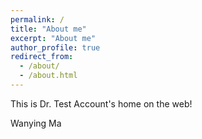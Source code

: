 ```yaml
---
permalink: /
title: "About me"
excerpt: "About me"
author_profile: true
redirect_from: 
  - /about/
  - /about.html
---
```


<!-- font: frutiger -->

This is Dr. Test Account's home on the web!

Wanying Ma